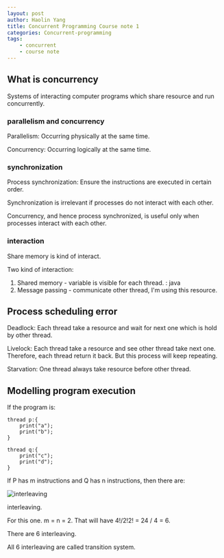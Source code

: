 ```yaml
---
layout: post
author: Haolin Yang
title: Concurrent Programming Course note 1
categories: Concurrent-programming
tags:
    - concurrent
    - course note
---
```


## What is concurrency

Systems of interacting computer programs which share resource and run concurrently.

### parallelism and concurrency

Parallelism: Occurring physically at the same time.

Concurrency: Occurring logically at the same time.

### synchronization

Process synchronization: Ensure the instructions are executed in certain order.

Synchronization is irrelevant if processes do not interact with each other.

Concurrency, and hence process synchronized, is useful only when processes interact with each other.

### interaction

Share memory is kind of interact.

Two kind of interaction:

1. Shared memory - variable is visible for each thread. : java
2. Message passing - communicate other thread, I'm using this resource.

## Process scheduling error

Deadlock: Each thread take a resource and wait for next one which is hold by other thread.

Livelock: Each thread take a resource and see other thread take next one. Therefore, each thread return it back. But this process will keep repeating.

Starvation: One thread always take resource before other thread.

## Modelling program execution

If the program is:

```
thread p:{
    print("a");
    print("b");
}

thread q:{
    print("c");
    print("d");
}
```

If P has m instructions and Q has n instructions, then there
are:

![interleaving]({{site.url}}{{site.baseurl}}/public/images/2019-08-28-concurrent-programming-1/interleaving.png)

interleaving.

For this one. m = n = 2. That will have 4!/2!2! = 24 / 4 = 6.

There are 6 interleaving.

All 6 interleaving are called transition system.
